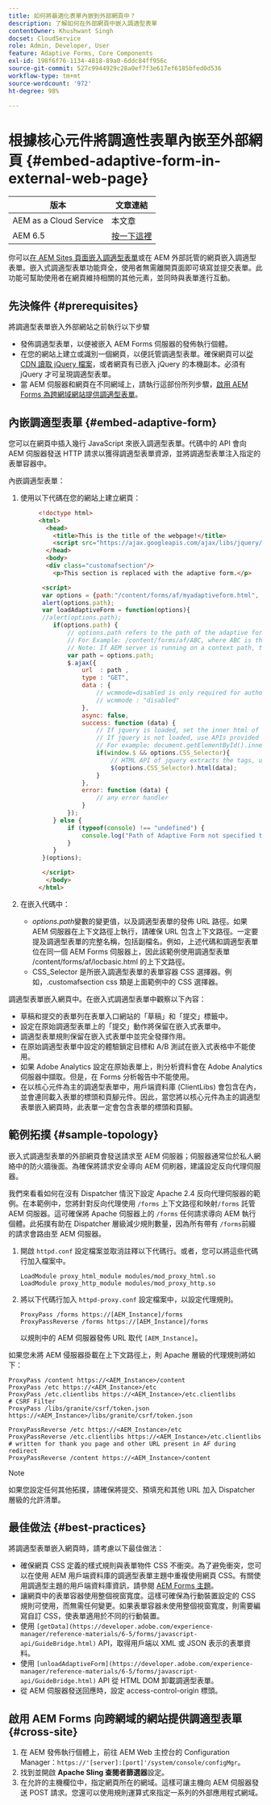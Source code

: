 ```yaml
---
title: 如何將最適化表單內嵌到外部網頁中？
description: 了解如何在外部網頁中嵌入調適型表單
contentOwner: Khushwant Singh
docset: CloudService
role: Admin, Developer, User
feature: Adaptive Forms, Core Components
exl-id: 198f6f76-1134-4818-89a0-6ddc84ff956c
source-git-commit: 527c9944929c28a0ef7f3e617ef6185bfed0d536
workflow-type: tm+mt
source-wordcount: '972'
ht-degree: 98%

---
```


# 根據核心元件將調適性表單內嵌至外部網頁 {#embed-adaptive-form-in-external-web-page}

| 版本 | 文章連結 |
| -------- | ---------------------------- |
| AEM as a Cloud Service  | 本文章 |
| AEM 6.5 | [按一下這裡](https://experienceleague.adobe.com/docs/experience-manager-65/forms/adaptive-forms-basic-authoring/embed-adaptive-form-external-web-page.html) |


你可以[在 AEM Sites 頁面嵌入調適型表單](/help/forms/embed-adaptive-form-aem-sites.md)或在 AEM 外部託管的網頁嵌入調適型表單。嵌入式調適型表單功能齊全，使用者無需離開頁面即可填寫並提交表單。此功能可幫助使用者在網頁維持相關的其他元素，並同時與表單進行互動。

## 先決條件 {#prerequisites}

將調適型表單嵌入外部網站之前執行以下步驟

* 發佈調適型表單，以便被嵌入 AEM Forms 伺服器的發佈執行個體。
* 在您的網站上建立或識別一個網頁，以便託管調適型表單。確保網頁可以[從 CDN 讀取 jQuery 檔案](https://ajax.googleapis.com/ajax/libs/jquery/3.3.1/jquery.min.js)，或者網頁有已嵌入 jQuery 的本機副本。必須有 jQuery 才可呈現調適型表單。
* 當 AEM 伺服器和網頁在不同網域上，請執行這部份所列步驟，[啟用 AEM Forms 為跨網域網站提供調適型表單](#cross-site)。

## 內嵌調適型表單 {#embed-adaptive-form}

您可以在網頁中插入幾行 JavaScript 來嵌入調適型表單。代碼中的 API 會向 AEM 伺服器發送 HTTP 請求以獲得調適型表單資源，並將調適型表單注入指定的表單容器中。

內嵌調適型表單：

1. 使用以下代碼在您的網站上建立網頁：

   ```html
        <!doctype html>
        <html>
          <head>
            <title>This is the title of the webpage!</title>
            <script src="https://ajax.googleapis.com/ajax/libs/jquery/3.3.1/jquery.min.js"></script>
          </head>
          <body>
          <div class="customafsection"/>
            <p>This section is replaced with the adaptive form.</p>
   
         <script>
         var options = {path:"/content/forms/af/myadaptiveform.html", CSS_Selector:".customafsection"};
         alert(options.path);
         var loadAdaptiveForm = function(options){
         //alert(options.path);
            if(options.path) {
                // options.path refers to the path of the adaptive form
                // For Example: /content/forms/af/ABC, where ABC is the adaptive form
                // Note: If AEM server is running on a context path, the adaptive form URL must contain the context path
                var path = options.path;
                $.ajax({
                    url  : path ,
                    type : "GET",
                    data : {
                        // wcmmode=disabled is only required for author instance
                        // wcmmode : "disabled"
                    },
                    async: false,
                    success: function (data) {
                        // If jquery is loaded, set the inner html of the container
                        // If jquery is not loaded, use APIs provided by document to set the inner HTML but these APIs would not        evaluate the script tag in HTML as per the HTML5 spec
                        // For example: document.getElementById().innerHTML
                        if(window.$ && options.CSS_Selector){
                            // HTML API of jquery extracts the tags, updates the DOM, and evaluates the code embedded in the        script tag.
                            $(options.CSS_Selector).html(data);
                        }
                    },
                    error: function (data) {
                        // any error handler
                    }
                });
            } else {
                if (typeof(console) !== "undefined") {
                    console.log("Path of Adaptive Form not specified to loadAdaptiveForm");
                }
            }
         }(options);
   
         </script>
          </body>
        </html>
   ```

1. 在嵌入代碼中：

   * *options.path*&#x200B;變數的變更值，以及調適型表單的發佈 URL 路徑。如果 AEM 伺服器在上下文路徑上執行，請確保 URL 包含上下文路徑。一定要提及調適型表單的完整名稱，包括副檔名。例如，上述代碼和調適型表單位在同一個 AEM Forms 伺服器上，因此該範例使用調適型表單 /content/forms/af/locbasic.html 的上下文路徑。
   * CSS_Selector 是所嵌入調適型表單的表單容器 CSS 選擇器。例如，.customafsection css 類是上面範例中的 CSS 選擇器。

調適型表單嵌入網頁中。在嵌入式調適型表單中觀察以下內容：

* 草稿和提交的表單列在表單入口網站的「草稿」和「提交」標籤中。
* 設定在原始調適型表單上的「提交」動作將保留在嵌入式表單中。
* 調適型表單規則保留在嵌入式表單中並完全發揮作用。
* 在原始調適型表單中設定的體驗鎖定目標和 A/B 測試在嵌入式表格中不能使用。
* 如果 Adob&#x200B;&#x200B;e Analytics 設定在原始表單上，則分析資料會在 Adob&#x200B;&#x200B;e Analytics 伺服器中擷取。但是，在 Forms 分析報告中不能使用。
* 在以核心元件為主的調適型表單中，用戶端資料庫 (ClientLibs) 會包含在內，並會連同載入表單的標頭和頁腳元件。因此，當您將以核心元件為主的調適型表單嵌入網頁時，此表單一定會包含表單的標頭和頁腳。

## 範例拓撲 {#sample-topology}

嵌入式調適型表單的外部網頁會發送請求至 AEM 伺服器；伺服器通常位於私人網絡中的防火牆後面。為確保將請求安全導向 AEM 伺刷器，建議設定反向代理伺服器。

我們來看看如何在沒有 Dispatcher 情況下設定 Apache 2.4 反向代理伺服器的範例。在本範例中，您將針對反向代理使用 `/forms` 上下文路徑和映射`/forms` 託管 AEM 伺服器。這可確保將 Apache 伺服器上的 `/forms` 任何請求導向 AEM 執行個體。此拓撲有助在 Dispatcher 層級減少規則數量，因為所有帶有 `/forms`前綴的請求會路由至 AEM 伺服器。

1. 開啟 `httpd.conf` 設定檔案並取消註釋以下代碼行。或者，您可以將這些代碼行加入檔案中。

   ```text
   LoadModule proxy_html_module modules/mod_proxy_html.so
   LoadModule proxy_http_module modules/mod_proxy_http.so
   ```

1. 將以下代碼行加入 `httpd-proxy.conf` 設定檔案中，以設定代理規則。

   ```text
   ProxyPass /forms https://[AEM_Instance]/forms
   ProxyPassReverse /forms https://[AEM_Instance]/forms
   ```

   以規則中的 AEM 伺服器發佈 URL 取代 `[AEM_Instance]`。

如果您未將 AEM 侵服器掛載在上下文路徑上，則 Apache 層級的代理規則將如下：

```text
ProxyPass /content https://<AEM_Instance>/content
ProxyPass /etc https://<AEM_Instance>/etc
ProxyPass /etc.clientlibs https://<AEM_Instance>/etc.clientlibs
# CSRF Filter
ProxyPass /libs/granite/csrf/token.json https://<AEM_Instance>/libs/granite/csrf/token.json

ProxyPassReverse /etc https://<AEM_Instance>/etc
ProxyPassReverse /etc.clientlibs https://<AEM_Instance>/etc.clientlibs
# written for thank you page and other URL present in AF during redirect
ProxyPassReverse /content https://<AEM_Instance>/content
```

>[!NOTE]
>
>如果您設定任何其他拓撲，請確保將提交、預填充和其他 URL 加入 Dispatcher 層級的允許清單。

## 最佳做法 {#best-practices}

將調適型表單嵌入網頁時，請考慮以下最佳做法：

* 確保網頁 CSS 定義的樣式規則與表單物件 CSS 不衝突。為了避免衝突，您可以在使用 AEM 用戶端資料庫的調適型表單主題中重複使用網頁 CSS。有關使用調適型主題的用戶端資料庫資訊，請參閱 [AEM Forms 主題](/help/forms/using-themes-in-core-components.md)。
* 讓網頁中的表單容器使用整個視窗寬度。這樣可確保為行動裝置設定的 CSS 規則可使用，而無需任何變更。如果表單容器未使用整個視窗寬度，則需要編寫自訂 CSS，使表單適用於不同的行動裝置。
* 使用 `[getData](https://developer.adobe.com/experience-manager/reference-materials/6-5/forms/javascript-api/GuideBridge.html)` API，取得用戶端以 XML 或 JSON 表示的表單資料。
* 使用 `[unloadAdaptiveForm](https://developer.adobe.com/experience-manager/reference-materials/6-5/forms/javascript-api/GuideBridge.html)` API 從 HTML DOM 卸載調適型表單。
* 從 AEM 伺服器發送回應時，設定 access-control-origin 標頭。

## 啟用 AEM Forms 向跨網域的網站提供調適型表單 {#cross-site}

1. 在 AEM 發佈執行個體上，前往 AEM Web 主控台的 Configuration Manager：`https://'[server]:[port]'/system/console/configMgr`。
1. 找到並開啟 **Apache Sling 查閱者篩選器**&#x200B;設定。
1. 在允許的主機欄位中，指定網頁所在的網域。這樣可讓主機向 AEM 伺服器發送 POST 請求。您還可以使用規則運算式來指定一系列的外部應用程式網域。

<!--

>[!MORELIKETHIS]
>
>* [Embed adaptive form based on core components to AEM sites](/help/forms/embed-adaptive-form-core-components-aem-sites.md)

-->